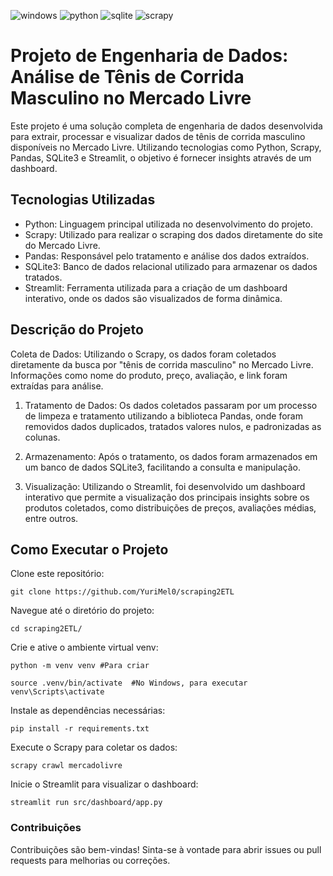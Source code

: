 ![windows](https://img.shields.io/badge/Windows-0078D6?style=for-the-badge&logo=windows&logoColor=white)
![python](https://img.shields.io/badge/Python-3776AB?style=for-the-badge&logo=python&logoColor=white)
![sqlite](https://img.shields.io/badge/SQLite-07405E?style=for-the-badge&logo=sqlite&logoColor=white)
![scrapy](https://img.shields.io/badge/Scrapy-60A839?style=for-the-badge&logo=scrapy&logoColor=white)

# Projeto de Engenharia de Dados: Análise de Tênis de Corrida Masculino no Mercado Livre
Este projeto é uma solução completa de engenharia de dados desenvolvida para extrair, processar e visualizar dados de tênis de corrida masculino disponíveis no Mercado Livre. Utilizando tecnologias como Python, Scrapy, Pandas, SQLite3 e Streamlit, o objetivo é fornecer insights através de um dashboard.

## Tecnologias Utilizadas
- Python: Linguagem principal utilizada no desenvolvimento do projeto.
- Scrapy: Utilizado para realizar o scraping dos dados diretamente do site do Mercado Livre.
- Pandas: Responsável pelo tratamento e análise dos dados extraídos.
- SQLite3: Banco de dados relacional utilizado para armazenar os dados tratados.
- Streamlit: Ferramenta utilizada para a criação de um dashboard interativo, onde os dados são visualizados de forma dinâmica.
## Descrição do Projeto
Coleta de Dados: Utilizando o Scrapy, os dados foram coletados diretamente da busca por "tênis de corrida masculino" no Mercado Livre. Informações como nome do produto, preço, avaliação, e link foram extraídas para análise.

1. Tratamento de Dados: Os dados coletados passaram por um processo de limpeza e tratamento utilizando a biblioteca Pandas, onde foram removidos dados duplicados, tratados valores nulos, e padronizadas as colunas.

2. Armazenamento: Após o tratamento, os dados foram armazenados em um banco de dados SQLite3, facilitando a consulta e manipulação.

3. Visualização: Utilizando o Streamlit, foi desenvolvido um dashboard interativo que permite a visualização dos principais insights sobre os produtos coletados, como distribuições de preços, avaliações médias, entre outros.

## Como Executar o Projeto

Clone este repositório:

`git clone https://github.com/YuriMel0/scraping2ETL`

Navegue até o diretório do projeto:

`cd scraping2ETL/`

Crie e ative o ambiente virtual venv:

`python -m venv venv #Para criar`


`source .venv/bin/activate  #No Windows, para executar venv\Scripts\activate`

Instale as dependências necessárias:

`pip install -r requirements.txt`

Execute o Scrapy para coletar os dados:

`scrapy crawl mercadolivre`

Inicie o Streamlit para visualizar o dashboard:

`streamlit run src/dashboard/app.py`


### Contribuições
Contribuições são bem-vindas! Sinta-se à vontade para abrir issues ou pull requests para melhorias ou correções.
